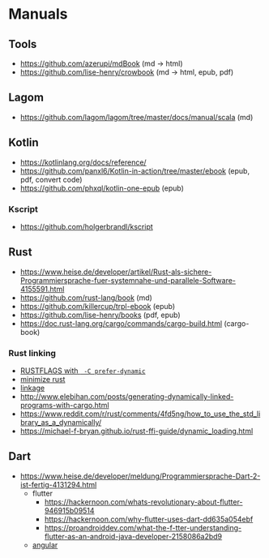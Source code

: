 # Manuals

## Tools

* https://github.com/azerupi/mdBook (md -> html)
* https://github.com/lise-henry/crowbook (md -> html, epub, pdf)

## Lagom

* https://github.com/lagom/lagom/tree/master/docs/manual/scala (md)

## Kotlin

* https://kotlinlang.org/docs/reference/
* https://github.com/panxl6/Kotlin-in-action/tree/master/ebook (epub, pdf, convert code)
* https://github.com/phxql/kotlin-one-epub (epub)

### Kscript

* https://github.com/holgerbrandl/kscript

## Rust

* https://www.heise.de/developer/artikel/Rust-als-sichere-Programmiersprache-fuer-systemnahe-und-parallele-Software-4155591.html
* https://github.com/rust-lang/book (md)
* https://github.com/killercup/trpl-ebook (epub)
* https://github.com/lise-henry/books (pdf, epub)
* https://doc.rust-lang.org/cargo/commands/cargo-build.html (cargo-book)


### Rust linking

* [RUSTFLAGS with ` -C prefer-dynamic`](https://news.ycombinator.com/item?id=16736725)
* [minimize rust](https://github.com/johnthagen/min-sized-rust)
* [linkage](https://doc.rust-lang.org/reference/linkage.html)
* http://www.elebihan.com/posts/generating-dynamically-linked-programs-with-cargo.html
* https://www.reddit.com/r/rust/comments/4fd5ng/how_to_use_the_std_library_as_a_dynamically/
* https://michael-f-bryan.github.io/rust-ffi-guide/dynamic_loading.html

## Dart

* https://www.heise.de/developer/meldung/Programmiersprache-Dart-2-ist-fertig-4131294.html
  + flutter
    - https://hackernoon.com/whats-revolutionary-about-flutter-946915b09514
    - https://hackernoon.com/why-flutter-uses-dart-dd635a054ebf
    - https://proandroiddev.com/what-the-f-tter-understanding-flutter-as-an-android-java-developer-2158086a2bd9
  + [angular](https://webdev.dartlang.org/angular)
